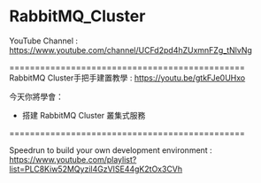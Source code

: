 # RabbitMQ_Cluster
YouTube Channel : https://www.youtube.com/channel/UCFd2pd4hZUxmnFZg_tNlvNg  

==============================================  
RabbitMQ Cluster手把手建置教學 : https://youtu.be/gtkFJe0UHxo  

今天你將學會：
- 搭建 RabbitMQ Cluster 叢集式服務

==============================================  

Speedrun to build your own development environment :  
https://www.youtube.com/playlist?list=PLC8Kiw52MQyzil4GzVISE44gK2tOx3CVh  
